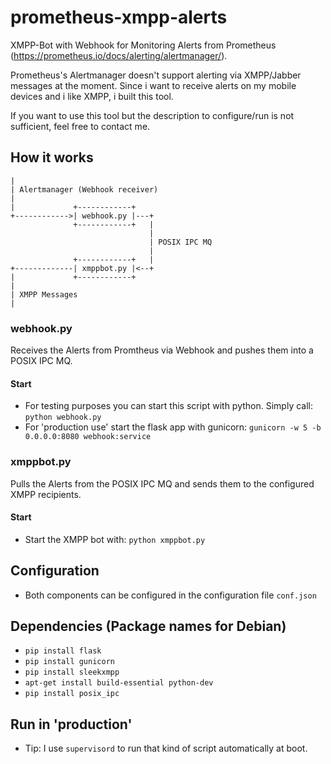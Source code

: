 # prometheus-xmpp-alerts
XMPP-Bot with Webhook for Monitoring Alerts from Prometheus (https://prometheus.io/docs/alerting/alertmanager/).

Prometheus's Alertmanager doesn't support alerting via XMPP/Jabber messages at the moment. Since i want to receive alerts on my mobile devices and i like XMPP, i built this tool.

If you want to use this tool but the description to configure/run is not sufficient, feel free to contact me.

## How it works

```
|
| Alertmanager (Webhook receiver)
|
|             +------------+
+------------>| webhook.py |---+
              +------------+   |
                               |
                               | POSIX IPC MQ
                               |
              +------------+   |
+-------------| xmppbot.py |<--+
|             +------------+
|
| XMPP Messages
|
```

### webhook.py
Receives the Alerts from Promtheus via Webhook and pushes them into a POSIX IPC MQ.

#### Start
- For testing purposes you can start this script with python. Simply call: `python webhook.py`
- For 'production use' start the flask app with gunicorn: `gunicorn -w 5 -b 0.0.0.0:8080 webhook:service`

### xmppbot.py
Pulls the Alerts from the POSIX IPC MQ and sends them to the configured XMPP recipients.

#### Start
- Start the XMPP bot with: `python xmppbot.py`

## Configuration
- Both components can be configured in the configuration file `conf.json`

## Dependencies (Package names for Debian)
- `pip install flask`
- `pip install gunicorn`
- `pip install sleekxmpp`
- `apt-get install build-essential python-dev`
- `pip install posix_ipc`

## Run in 'production'
- Tip: I use `supervisord` to run that kind of script automatically at boot.

